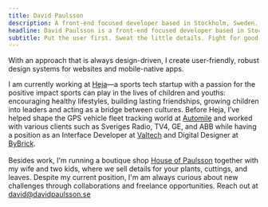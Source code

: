 ```yaml
---
title: David Paulsson
description: A front-end focused developer based in Stockholm, Sweden. Eat well. Travel often. Put the user first. Sweat the little details. Fight for good UX.
headline: David Paulsson is a front-end focused developer based in Stockholm, Sweden.
subtitle: Put the user first. Sweat the little details. Fight for good UX.
---
```


With an approach that is always design-driven, I create user-friendly, robust design systems for websites and mobile-native apps.

I am currently working at [Heja](https://heja.io/)—a sports tech startup with a passion for the positive impact sports can play in the lives of children and youths: encouraging healthy lifestyles, building lasting friendships, growing children into leaders and acting as a bridge between cultures. Before Heja, I’ve helped shape the GPS vehicle fleet tracking world at [Automile](https://automile.com/) and worked with various clients such as Sveriges Radio, TV4, GE, and ABB while having a position as an Interface Developer at [Valtech](https://www.valtech.com/sv-se/) and Digital Designer at [ByBrick](https://www.bybrick.se/).
<br><br>
Besides work, I'm running a boutique shop [House of Paulsson](https://houseofpaulsson.se/) together with my wife and two kids, where we sell details for your plants, cuttings, and leaves. Despite my current position, I'm am always curious about new challenges through collaborations and freelance opportunities. Reach out at <david@davidpaulsson.se>
